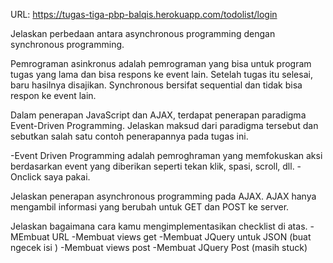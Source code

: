 URL: https://tugas-tiga-pbp-balqis.herokuapp.com/todolist/login

Jelaskan perbedaan antara asynchronous programming dengan synchronous programming.

Pemrograman asinkronus adalah pemrograman yang bisa untuk program tugas yang lama dan bisa respons ke event lain.  Setelah tugas itu selesai, baru hasilnya disajikan. Synchronous bersifat sequential dan tidak bisa respon ke event lain.

Dalam penerapan JavaScript dan AJAX, terdapat penerapan paradigma Event-Driven Programming. Jelaskan maksud dari paradigma tersebut dan sebutkan salah satu contoh penerapannya pada tugas ini.

-Event Driven Programming adalah pemroghraman yang memfokuskan aksi berdasarkan event yang diberikan seperti tekan klik, spasi, scroll, dll.
-Onclick saya pakai.

Jelaskan penerapan asynchronous programming pada AJAX.
AJAX hanya mengambil informasi yang berubah untuk GET dan POST ke server.

Jelaskan bagaimana cara kamu mengimplementasikan checklist di atas. 
-MEmbuat URL 
-Membuat views get
-Membuat JQuery untuk JSON (buat ngecek isi )
-Membuat views post
-Membuat JQuery Post (masih stuck)
